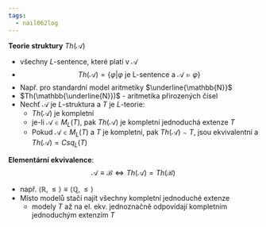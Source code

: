 ```yaml
---
tags:
  - nail062log
---
```

**Teorie struktury** $Th(\mathcal{A})$
- všechny $L$-sentence, které platí v $\mathcal{A}$
- $$Th(\mathcal{A})=\{\varphi| \varphi\text{ je L-sentence a } \mathcal{A}\models \varphi\}$$
- Např. pro standardní model aritmetiky $\underline{\mathbb{N}}$
- $Th(\mathbb{\underline{N}})$ - aritmetika přirozených čísel
- Nechť $\mathcal{A}$ je $L$-struktura a $T$ je $L$-teorie:
	- $Th(\mathcal{A})$ je kompletní
	- je-li $\mathcal{A}\in M_{L}(T)$, pak $Th(\mathcal{A})$ je kompletní jednoduchá extenze $T$
	- Pokud $\mathcal{A}\in M_{L}(T)$ a $T$ je kompletní, pak $Th(\mathcal{A}) \sim T$, jsou ekvivalentní a $Th(\mathcal{A})=Csq_{L}(T)$

**Elementární ekvivalence**: $$\mathcal{A}\equiv \mathcal{B} \Leftrightarrow Th(\mathcal{A}) = Th(\mathcal{B})$$
- např. $\langle \mathbb{R}, \leq \rangle \equiv \langle \mathbb{Q}, \leq \rangle$
- Místo modelů stačí najít všechny kompletní jednoduché extenze
	- modely $T$ až na el. ekv. jednoznačně odpovídají kompletním jednoduchým extenzím $T$
